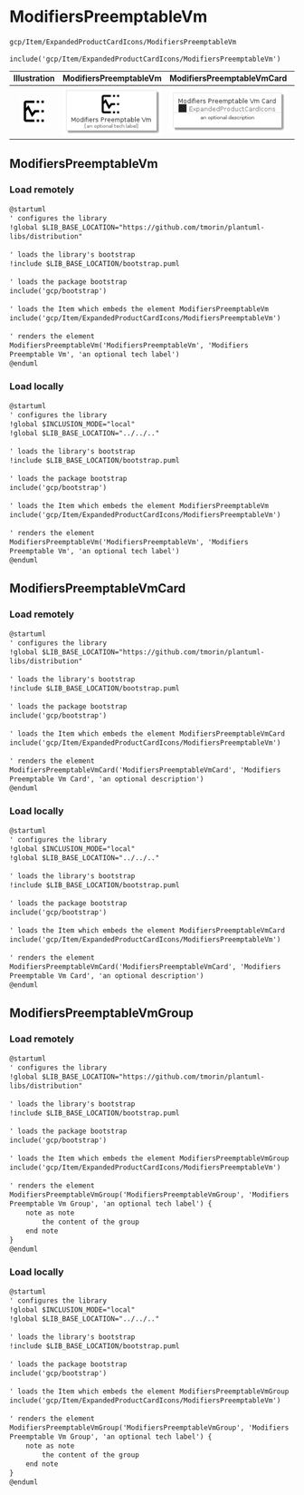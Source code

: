 # ModifiersPreemptableVm


```text
gcp/Item/ExpandedProductCardIcons/ModifiersPreemptableVm
```

```text
include('gcp/Item/ExpandedProductCardIcons/ModifiersPreemptableVm')
```



| Illustration | ModifiersPreemptableVm | ModifiersPreemptableVmCard | ModifiersPreemptableVmGroup |
| :---: | :---: | :---: | :---: |
| ![illustration for Illustration](../../../gcp/Item/ExpandedProductCardIcons/ModifiersPreemptableVm.png) | ![illustration for ModifiersPreemptableVm](../../../gcp/Item/ExpandedProductCardIcons/ModifiersPreemptableVm.Local.png) | ![illustration for ModifiersPreemptableVmCard](../../../gcp/Item/ExpandedProductCardIcons/ModifiersPreemptableVmCard.Local.png) | ![illustration for ModifiersPreemptableVmGroup](../../../gcp/Item/ExpandedProductCardIcons/ModifiersPreemptableVmGroup.Local.png) |




## ModifiersPreemptableVm

### Load remotely
```plantuml
@startuml
' configures the library
!global $LIB_BASE_LOCATION="https://github.com/tmorin/plantuml-libs/distribution"

' loads the library's bootstrap
!include $LIB_BASE_LOCATION/bootstrap.puml

' loads the package bootstrap
include('gcp/bootstrap')

' loads the Item which embeds the element ModifiersPreemptableVm
include('gcp/Item/ExpandedProductCardIcons/ModifiersPreemptableVm')

' renders the element
ModifiersPreemptableVm('ModifiersPreemptableVm', 'Modifiers Preemptable Vm', 'an optional tech label')
@enduml
```

### Load locally
```plantuml
@startuml
' configures the library
!global $INCLUSION_MODE="local"
!global $LIB_BASE_LOCATION="../../.."

' loads the library's bootstrap
!include $LIB_BASE_LOCATION/bootstrap.puml

' loads the package bootstrap
include('gcp/bootstrap')

' loads the Item which embeds the element ModifiersPreemptableVm
include('gcp/Item/ExpandedProductCardIcons/ModifiersPreemptableVm')

' renders the element
ModifiersPreemptableVm('ModifiersPreemptableVm', 'Modifiers Preemptable Vm', 'an optional tech label')
@enduml
```

## ModifiersPreemptableVmCard

### Load remotely
```plantuml
@startuml
' configures the library
!global $LIB_BASE_LOCATION="https://github.com/tmorin/plantuml-libs/distribution"

' loads the library's bootstrap
!include $LIB_BASE_LOCATION/bootstrap.puml

' loads the package bootstrap
include('gcp/bootstrap')

' loads the Item which embeds the element ModifiersPreemptableVmCard
include('gcp/Item/ExpandedProductCardIcons/ModifiersPreemptableVm')

' renders the element
ModifiersPreemptableVmCard('ModifiersPreemptableVmCard', 'Modifiers Preemptable Vm Card', 'an optional description')
@enduml
```

### Load locally
```plantuml
@startuml
' configures the library
!global $INCLUSION_MODE="local"
!global $LIB_BASE_LOCATION="../../.."

' loads the library's bootstrap
!include $LIB_BASE_LOCATION/bootstrap.puml

' loads the package bootstrap
include('gcp/bootstrap')

' loads the Item which embeds the element ModifiersPreemptableVmCard
include('gcp/Item/ExpandedProductCardIcons/ModifiersPreemptableVm')

' renders the element
ModifiersPreemptableVmCard('ModifiersPreemptableVmCard', 'Modifiers Preemptable Vm Card', 'an optional description')
@enduml
```

## ModifiersPreemptableVmGroup

### Load remotely
```plantuml
@startuml
' configures the library
!global $LIB_BASE_LOCATION="https://github.com/tmorin/plantuml-libs/distribution"

' loads the library's bootstrap
!include $LIB_BASE_LOCATION/bootstrap.puml

' loads the package bootstrap
include('gcp/bootstrap')

' loads the Item which embeds the element ModifiersPreemptableVmGroup
include('gcp/Item/ExpandedProductCardIcons/ModifiersPreemptableVm')

' renders the element
ModifiersPreemptableVmGroup('ModifiersPreemptableVmGroup', 'Modifiers Preemptable Vm Group', 'an optional tech label') {
    note as note
        the content of the group
    end note
}
@enduml
```

### Load locally
```plantuml
@startuml
' configures the library
!global $INCLUSION_MODE="local"
!global $LIB_BASE_LOCATION="../../.."

' loads the library's bootstrap
!include $LIB_BASE_LOCATION/bootstrap.puml

' loads the package bootstrap
include('gcp/bootstrap')

' loads the Item which embeds the element ModifiersPreemptableVmGroup
include('gcp/Item/ExpandedProductCardIcons/ModifiersPreemptableVm')

' renders the element
ModifiersPreemptableVmGroup('ModifiersPreemptableVmGroup', 'Modifiers Preemptable Vm Group', 'an optional tech label') {
    note as note
        the content of the group
    end note
}
@enduml
```

